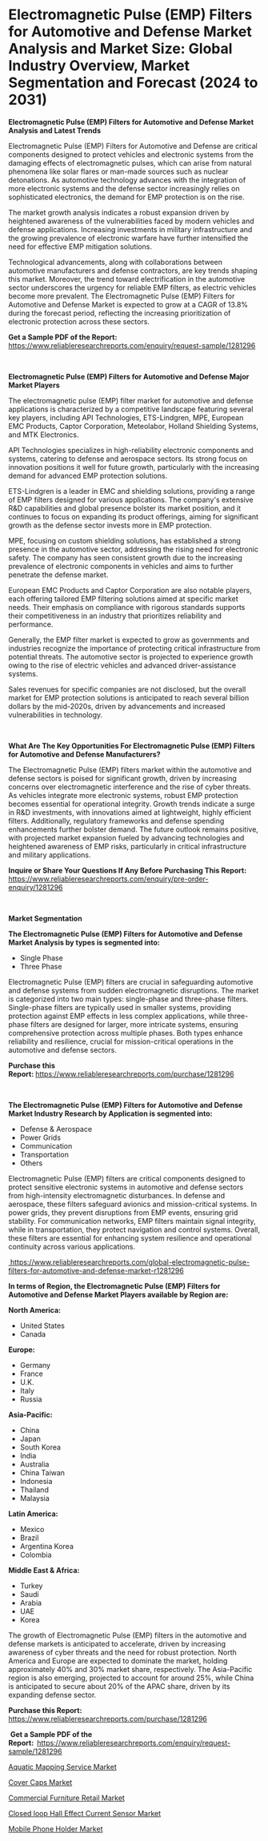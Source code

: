 <p><h1>Electromagnetic Pulse (EMP) Filters for Automotive and Defense Market Analysis and Market Size: Global Industry Overview, Market Segmentation and Forecast (2024 to 2031)</h1></p><p><strong>Electromagnetic Pulse (EMP) Filters for Automotive and Defense Market Analysis and Latest Trends</strong></p>
<p><p>Electromagnetic Pulse (EMP) Filters for Automotive and Defense are critical components designed to protect vehicles and electronic systems from the damaging effects of electromagnetic pulses, which can arise from natural phenomena like solar flares or man-made sources such as nuclear detonations. As automotive technology advances with the integration of more electronic systems and the defense sector increasingly relies on sophisticated electronics, the demand for EMP protection is on the rise.</p><p>The market growth analysis indicates a robust expansion driven by heightened awareness of the vulnerabilities faced by modern vehicles and defense applications. Increasing investments in military infrastructure and the growing prevalence of electronic warfare have further intensified the need for effective EMP mitigation solutions. </p><p>Technological advancements, along with collaborations between automotive manufacturers and defense contractors, are key trends shaping this market. Moreover, the trend toward electrification in the automotive sector underscores the urgency for reliable EMP filters, as electric vehicles become more prevalent. The Electromagnetic Pulse (EMP) Filters for Automotive and Defense Market is expected to grow at a CAGR of 13.8% during the forecast period, reflecting the increasing prioritization of electronic protection across these sectors.</p></p>
<p><strong>Get a Sample PDF of the Report:&nbsp;</strong> <a href="https://www.reliableresearchreports.com/enquiry/request-sample/1281296?utm_campaign=5&utm_medium=2&utm_source=Github&utm_content=ia&utm_term=30092024&utm_id=electromagnetic-pulse-emp-filters-for-automotive-and-defense">https://www.reliableresearchreports.com/enquiry/request-sample/1281296</a></p>
<p>&nbsp;</p>
<p><strong>Electromagnetic Pulse (EMP) Filters for Automotive and Defense Major Market Players</strong></p>
<p><p>The electromagnetic pulse (EMP) filter market for automotive and defense applications is characterized by a competitive landscape featuring several key players, including API Technologies, ETS-Lindgren, MPE, European EMC Products, Captor Corporation, Meteolabor, Holland Shielding Systems, and MTK Electronics.</p><p>API Technologies specializes in high-reliability electronic components and systems, catering to defense and aerospace sectors. Its strong focus on innovation positions it well for future growth, particularly with the increasing demand for advanced EMP protection solutions.</p><p>ETS-Lindgren is a leader in EMC and shielding solutions, providing a range of EMP filters designed for various applications. The company's extensive R&D capabilities and global presence bolster its market position, and it continues to focus on expanding its product offerings, aiming for significant growth as the defense sector invests more in EMP protection.</p><p>MPE, focusing on custom shielding solutions, has established a strong presence in the automotive sector, addressing the rising need for electronic safety. The company has seen consistent growth due to the increasing prevalence of electronic components in vehicles and aims to further penetrate the defense market.</p><p>European EMC Products and Captor Corporation are also notable players, each offering tailored EMP filtering solutions aimed at specific market needs. Their emphasis on compliance with rigorous standards supports their competitiveness in an industry that prioritizes reliability and performance.</p><p>Generally, the EMP filter market is expected to grow as governments and industries recognize the importance of protecting critical infrastructure from potential threats. The automotive sector is projected to experience growth owing to the rise of electric vehicles and advanced driver-assistance systems.</p><p>Sales revenues for specific companies are not disclosed, but the overall market for EMP protection solutions is anticipated to reach several billion dollars by the mid-2020s, driven by advancements and increased vulnerabilities in technology.</p></p>
<p>&nbsp;</p>
<p><strong>What Are The Key Opportunities For Electromagnetic Pulse (EMP) Filters for Automotive and Defense Manufacturers?</strong></p>
<p><p>The Electromagnetic Pulse (EMP) filters market within the automotive and defense sectors is poised for significant growth, driven by increasing concerns over electromagnetic interference and the rise of cyber threats. As vehicles integrate more electronic systems, robust EMP protection becomes essential for operational integrity. Growth trends indicate a surge in R&D investments, with innovations aimed at lightweight, highly efficient filters. Additionally, regulatory frameworks and defense spending enhancements further bolster demand. The future outlook remains positive, with projected market expansion fueled by advancing technologies and heightened awareness of EMP risks, particularly in critical infrastructure and military applications.</p></p>
<p><strong>Inquire or Share Your Questions If Any Before Purchasing This Report:</strong> <a href="https://www.reliableresearchreports.com/enquiry/pre-order-enquiry/1281296?utm_campaign=5&utm_medium=2&utm_source=Github&utm_content=ia&utm_term=30092024&utm_id=electromagnetic-pulse-emp-filters-for-automotive-and-defense">https://www.reliableresearchreports.com/enquiry/pre-order-enquiry/1281296</a></p>
<p>&nbsp;</p>
<p><strong>Market Segmentation</strong></p>
<p><strong>The Electromagnetic Pulse (EMP) Filters for Automotive and Defense Market Analysis by types is segmented into:</strong></p>
<p><ul><li>Single Phase</li><li>Three Phase</li></ul></p>
<p><p>Electromagnetic Pulse (EMP) filters are crucial in safeguarding automotive and defense systems from sudden electromagnetic disruptions. The market is categorized into two main types: single-phase and three-phase filters. Single-phase filters are typically used in smaller systems, providing protection against EMP effects in less complex applications, while three-phase filters are designed for larger, more intricate systems, ensuring comprehensive protection across multiple phases. Both types enhance reliability and resilience, crucial for mission-critical operations in the automotive and defense sectors.</p></p>
<p><strong>Purchase this Report:&nbsp;</strong><a href="https://www.reliableresearchreports.com/purchase/1281296?utm_campaign=5&utm_medium=2&utm_source=Github&utm_content=ia&utm_term=30092024&utm_id=electromagnetic-pulse-emp-filters-for-automotive-and-defense">https://www.reliableresearchreports.com/purchase/1281296</a></p>
<p>&nbsp;</p>
<p><strong>The Electromagnetic Pulse (EMP) Filters for Automotive and Defense Market Industry Research by Application is segmented into:</strong></p>
<p><ul><li>Defense & Aerospace</li><li>Power Grids</li><li>Communication</li><li>Transportation</li><li>Others</li></ul></p>
<p><p>Electromagnetic Pulse (EMP) filters are critical components designed to protect sensitive electronic systems in automotive and defense sectors from high-intensity electromagnetic disturbances. In defense and aerospace, these filters safeguard avionics and mission-critical systems. In power grids, they prevent disruptions from EMP events, ensuring grid stability. For communication networks, EMP filters maintain signal integrity, while in transportation, they protect navigation and control systems. Overall, these filters are essential for enhancing system resilience and operational continuity across various applications.</p></p>
<p><a href="https://www.reliableresearchreports.com/global-electromagnetic-pulse-filters-for-automotive-and-defense-market-r1281296?utm_campaign=5&utm_medium=2&utm_source=Github&utm_content=ia&utm_term=30092024&utm_id=electromagnetic-pulse-emp-filters-for-automotive-and-defense">&nbsp;https://www.reliableresearchreports.com/global-electromagnetic-pulse-filters-for-automotive-and-defense-market-r1281296</a></p>
<p><strong>In terms of Region, the Electromagnetic Pulse (EMP) Filters for Automotive and Defense Market Players available by Region are:</strong></p>
<p>
    <p> <strong> North America: </strong>
        <ul>
            <li>United States</li>
            <li>Canada</li>
        </ul>
        </p> 
    <p> <strong> Europe: </strong>
        <ul>
            <li>Germany</li>
            <li>France</li>
            <li>U.K.</li>
            <li>Italy</li>
            <li>Russia</li>
        </ul>
        </p> 
    <p> <strong> Asia-Pacific: </strong>
        <ul>
            <li>China</li>
            <li>Japan</li>
            <li>South Korea</li>
            <li>India</li>
            <li>Australia</li>
            <li>China Taiwan</li>
            <li>Indonesia</li>
            <li>Thailand</li>
            <li>Malaysia</li>
        </ul>
        </p> 
    <p> <strong> Latin America: </strong>
        <ul>
            <li>Mexico</li>
            <li>Brazil</li>
            <li>Argentina Korea</li>
            <li>Colombia</li>
        </ul>
        </p> 
    <p> <strong> Middle East & Africa: </strong>
        <ul>
            <li>Turkey</li>
            <li>Saudi</li>
            <li>Arabia</li>
            <li>UAE</li>
            <li>Korea</li>
        </ul>
    </p>
    </p>
<p><p>The growth of Electromagnetic Pulse (EMP) filters in the automotive and defense markets is anticipated to accelerate, driven by increasing awareness of cyber threats and the need for robust protection. North America and Europe are expected to dominate the market, holding approximately 40% and 30% market share, respectively. The Asia-Pacific region is also emerging, projected to account for around 25%, while China is anticipated to secure about 20% of the APAC share, driven by its expanding defense sector.</p></p>
<p><strong>Purchase this Report: </strong><a href="https://www.reliableresearchreports.com/purchase/1281296?utm_campaign=5&utm_medium=2&utm_source=Github&utm_content=ia&utm_term=30092024&utm_id=electromagnetic-pulse-emp-filters-for-automotive-and-defense">https://www.reliableresearchreports.com/purchase/1281296</a></p>
<p>&nbsp;<strong>Get a Sample PDF of the Report:&nbsp;&nbsp;</strong><a href="https://www.reliableresearchreports.com/enquiry/request-sample/1281296?utm_campaign=5&utm_medium=2&utm_source=Github&utm_content=ia&utm_term=30092024&utm_id=electromagnetic-pulse-emp-filters-for-automotive-and-defense">https://www.reliableresearchreports.com/enquiry/request-sample/1281296</a></p>
<p><strong></strong></p>
<p><p><a href="https://github.com/FosterFahey91/Market-Research-Report-List-1/blob/main/aquatic-mapping-service-market.md?utm_campaign=5&utm_medium=2&utm_source=Github&utm_content=ia&utm_term=30092024&utm_id=electromagnetic-pulse-emp-filters-for-automotive-and-defense">Aquatic Mapping Service Market</a></p><p><a href="https://www.linkedin.com/pulse/cover-caps-market-global-regional-analysis-focus-region-country-level-ji5of?utm_campaign=5&utm_medium=2&utm_source=Github&utm_content=ia&utm_term=30092024&utm_id=electromagnetic-pulse-emp-filters-for-automotive-and-defense">Cover Caps Market</a></p><p><a href="https://github.com/Rekhakhatun65/Market-Research-Report-List-1/blob/main/commercial-furniture-retail-market.md?utm_campaign=5&utm_medium=2&utm_source=Github&utm_content=ia&utm_term=30092024&utm_id=electromagnetic-pulse-emp-filters-for-automotive-and-defense">Commercial Furniture Retail Market</a></p><p><a href="https://issuu.com/reportprime-2/docs/closed-loop-hall-effect-current-sen_8d964bc9e64949?utm_campaign=5&utm_medium=2&utm_source=Github&utm_content=ia&utm_term=30092024&utm_id=electromagnetic-pulse-emp-filters-for-automotive-and-defense">Closed loop Hall Effect Current Sensor Market</a></p><p><a href="https://www.linkedin.com/pulse/global-mobile-phone-holder-market-trends-innovations-forward-looking-nxfcf?utm_campaign=5&utm_medium=2&utm_source=Github&utm_content=ia&utm_term=30092024&utm_id=electromagnetic-pulse-emp-filters-for-automotive-and-defense">Mobile Phone Holder Market</a></p></p>